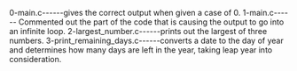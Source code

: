 0-main.c------gives the correct output when given a case of 0.  1-main.c------ Commented out the part of the code that is causing the output to go into an infinite loop.  2-largest_number.c------prints out the largest of three numbers.  3-print_remaining_days.c------converts a date to the day of year and determines how many days are left in the year, taking leap year into consideration.  
